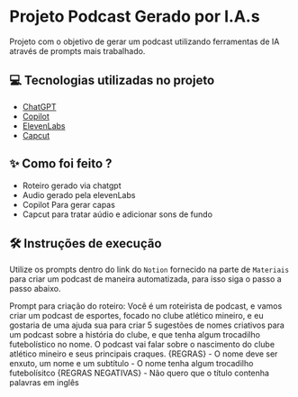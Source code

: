 
# Projeto Podcast Gerado por I.A.s



Projeto com o objetivo de gerar um podcast utilizando ferramentas de IA através de prompts mais trabalhado.

## 💻 Tecnologias utilizadas no projeto

- [ChatGPT](https://chat.openai.com/) 
- [Copilot](hhttps://copilot.microsoft.com/)
- [ElevenLabs](https://beta.elevenlabs.io/)
- [Capcut](https://www.capcut.com/pt-br/)

## ✨ Como foi feito ?

- Roteiro gerado via chatgpt
- Audio gerado pela elevenLabs
- Copilot Para gerar capas
- Capcut para tratar aúdio e adicionar sons de fundo

## 🛠️ Instruções de execução

Utilize os prompts dentro do link do `Notion` fornecido na parte de `Materiais` para criar um podcast de maneira automatizada, para isso siga o passo a passo abaixo.

Prompt para criação do roteiro:
Você é um roteirista de podcast, e vamos criar um podcast de esportes, focado no clube atlético mineiro, e eu gostaria de uma ajuda sua para criar 5 sugestões de nomes criativos para um podcast sobre a história do clube, e que tenha algum trocadilho futebolístico no nome. O podcast vai falar sobre o nascimento do clube atlético mineiro e seus principais craques. 
{REGRAS} - O nome deve ser enxuto, um nome e um subtítulo - O nome tenha algum trocadilho futebolísitco 
{REGRAS NEGATIVAS} - Não quero que o título contenha palavras em inglês

